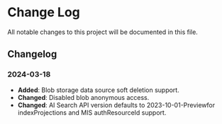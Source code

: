 
# Change Log
All notable changes to this project will be documented in this file.
 
## Changelog

### 2024-03-18
- **Added**: Blob storage data source soft deletion support.
- **Changed**: Disabled blob anonymous access.
- **Changed**: AI Search API version defaults to 2023-10-01-Previewfor indexProjections and MIS authResourceId support.